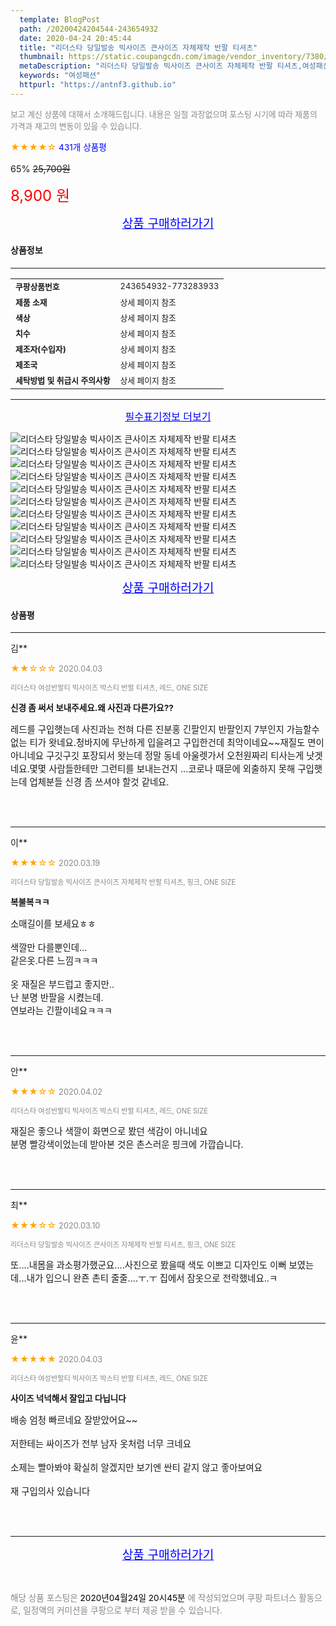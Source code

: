 ```yaml
---
  template: BlogPost
  path: /20200424204544-243654932
  date: 2020-04-24 20:45:44
  title: "리더스타 당일발송 빅사이즈 큰사이즈 자체제작 반팔 티셔츠"
  thumbnail: https://static.coupangcdn.com/image/vendor_inventory/7380/4d053e984ff5f8d260af135dd03ce420a27c807ae096764e7411c151f152.jpg
  metaDescription: "리더스타 당일발송 빅사이즈 큰사이즈 자체제작 반팔 티셔츠,여성패션"
  keywords: "여성패션"
  httpurl: "https://antnf3.github.io"
---
```

  
<span style="color: #888;font-size:0.8rem">보고 계신 상품에 대해서 소개해드립니다.
내용은 일절 과장없으며 포스팅 시기에 따라 제품의 가격과 재고의 변동이 있을 수 있습니다.</span>
  
<span style="color: orange;">★★★★☆</span> <span style="color: blue;font-size: 0.85rem;">431개 상품평</span>

<span style="font-size: 0.9rem">65%</span> <span style="font-size: 0.9rem">~~25,700원~~</span>

<span style="color: red;font-size: 1.5rem;">8,900 원</span>



<p align="center"><a href="http://me2.do/FwwpraRO" style="font-size: 1.2rem; color: blue;">상품 구매하러가기</a></p>

#### 상품정보

---

|                  |                       |
| ---------------- | --------------------- |
| **<span style="font-size:0.8rem;">쿠팡상품번호</span>** | <span style="font-size:0.8rem;">243654932-773283933</span> |
| **<span style="font-size:0.8rem;">제품 소재</span>**    | <span style="font-size:0.8rem;">상세 페이지 참조</span>        |
| **<span style="font-size:0.8rem;">색상</span>**    | <span style="font-size:0.8rem;">상세 페이지 참조</span>        |
| **<span style="font-size:0.8rem;">치수</span>**    | <span style="font-size:0.8rem;">상세 페이지 참조</span>        |
| **<span style="font-size:0.8rem;">제조자(수입자)</span>**    | <span style="font-size:0.8rem;">상세 페이지 참조</span>        |
| **<span style="font-size:0.8rem;">제조국</span>**    | <span style="font-size:0.8rem;">상세 페이지 참조</span>        |
| **<span style="font-size:0.8rem;">세탁방법 및 취급시 주의사항</span>**    | <span style="font-size:0.8rem;">상세 페이지 참조</span>        |




---

<p align="center"><a href="http://me2.do/FwwpraRO" style="font-size: 1rem; color: blue;">필수표기정보 더보기</a></p>

![리더스타 당일발송 빅사이즈 큰사이즈 자체제작 반팔 티셔츠](http://thumbnail7.coupangcdn.com/thumbnails/remote/q89/image/vendor_inventory/410b/3f9aa5cf5b3f99942553d57cd4b15a1537a48f7f44c44e4e348c1362619e.jpg)
![리더스타 당일발송 빅사이즈 큰사이즈 자체제작 반팔 티셔츠](http://thumbnail6.coupangcdn.com/thumbnails/remote/q89/image/vendor_inventory/32c6/d51195d4e21a601d091806dd556af9abaf80ff4e75f35741400f735fa4c1.jpg)
![리더스타 당일발송 빅사이즈 큰사이즈 자체제작 반팔 티셔츠](http://thumbnail6.coupangcdn.com/thumbnails/remote/q89/image/vendor_inventory/96ed/a2fc306b7c464518db802ef919b96f18a6fff418f224d4f5a86acf0ac566.jpg)
![리더스타 당일발송 빅사이즈 큰사이즈 자체제작 반팔 티셔츠](http://thumbnail7.coupangcdn.com/thumbnails/remote/q89/image/vendor_inventory/30c2/647a9440e4edbaf7e0ce5332f1dcdb6171862f4341045193e4647b2aab5b.jpg)
![리더스타 당일발송 빅사이즈 큰사이즈 자체제작 반팔 티셔츠](http://thumbnail6.coupangcdn.com/thumbnails/remote/q89/image/vendor_inventory/dcf7/50742f2fb95ee278cfd8893404d9a50f9dba6a7289e8ef82dbf5c4375415.jpg)
![리더스타 당일발송 빅사이즈 큰사이즈 자체제작 반팔 티셔츠](http://thumbnail10.coupangcdn.com/thumbnails/remote/q89/image/vendor_inventory/68ea/2b17677558ee249f3ff8b1d96f0bf6cb96ba1f9bf4425fe236cd9d87e200.jpg)
![리더스타 당일발송 빅사이즈 큰사이즈 자체제작 반팔 티셔츠](http://thumbnail6.coupangcdn.com/thumbnails/remote/q89/image/vendor_inventory/e534/2ccb2fbcaee8923915eda5bbbd2828a04f022e5c0c563443def70b3a3ca6.jpg)
![리더스타 당일발송 빅사이즈 큰사이즈 자체제작 반팔 티셔츠](http://thumbnail7.coupangcdn.com/thumbnails/remote/q89/image/vendor_inventory/6598/263677eff24ab7d1162548d91d72ab70e0c329c4624f2e31cc24e4195df8.jpg)
![리더스타 당일발송 빅사이즈 큰사이즈 자체제작 반팔 티셔츠](http://thumbnail10.coupangcdn.com/thumbnails/remote/q89/image/vendor_inventory/5711/cd05cc6d17398532730d9acc4b010e8f5bdec1530d5ac22aee91b99e5db3.jpg)
![리더스타 당일발송 빅사이즈 큰사이즈 자체제작 반팔 티셔츠](http://thumbnail9.coupangcdn.com/thumbnails/remote/q89/image/vendor_inventory/4d92/9aad4334507b1dd95c7bc842029fa2f0e9bb7987ac89a7e75c6815644513.jpg)
![리더스타 당일발송 빅사이즈 큰사이즈 자체제작 반팔 티셔츠](http://thumbnail7.coupangcdn.com/thumbnails/remote/q89/image/vendor_inventory/a447/f8cfef7029efc7c09da29634bb3eedc23239e9816a09384df829d9c4e0dd.jpg)

<p align="center"><a href="http://me2.do/FwwpraRO" style="font-size: 1.2rem; color: blue;">상품 구매하러가기</a></p>

#### 상품평
  
---
  
김**
    
<span style="color: orange;">★★☆☆☆</span> <span style="font-size:0.8rem;color: #888;">2020.04.03</span>
    
<span style="color: #888;font-size:0.7rem">리더스타 여성반팔티 빅사이즈 박스티 반팔 티셔츠, 레드, ONE SIZE</span>
    
<span style="font-size:0.85rem">**신경 좀 써서 보내주세요.왜 사진과 다른가요??**</span>
    
<span style="font-size: 0.9rem;">레드를 구입햇는데 사진과는 전혀 다른 진분홍 긴팔인지 반팔인지 7부인지 가늠할수 없는 티가 왓네요.청바지에 무난하게 입을려고 구입한건데 최악이네요~~재질도 면이 아니네요 구깃구깃 포장되서 왓는데 정말 동네 아울렛가서 오천원짜리 티사는게 낫겟네요.몇몇 사람들한테만 그런티를 보내는건지 ...코로나 때문에 외출하지 못해 구입햇는데 업체분들 신경 좀 쓰셔야 할것 같네요.</span>
    
<br>
<br>

---
  
이**
    
<span style="color: orange;">★★★☆☆</span> <span style="font-size:0.8rem;color: #888;">2020.03.19</span>
    
<span style="color: #888;font-size:0.7rem">리더스타 당일발송 빅사이즈 큰사이즈 자체제작 반팔 티셔츠, 핑크, ONE SIZE</span>
    
<span style="font-size:0.85rem">**복불복ㅋㅋ**</span>
    
<span style="font-size: 0.9rem;">소매길이를 보세요ㅎㅎ<br/><br/>색깔만 다를뿐인데...<br/>같은옷.다른 느낌ㅋㅋㅋ<br/><br/>옷 재질은 부드럽고 좋지만..<br/>난 분명 반팔을 시켰는데.<br/>연보라는 긴팔이네요ㅋㅋㅋ</span>
    
<br>
<br>

---
  
안**
    
<span style="color: orange;">★★★☆☆</span> <span style="font-size:0.8rem;color: #888;">2020.04.02</span>
    
<span style="color: #888;font-size:0.7rem">리더스타 여성반팔티 빅사이즈 박스티 반팔 티셔츠, 레드, ONE SIZE</span>
    

    
<span style="font-size: 0.9rem;">재질은 좋으나 색깔이 화면으로 봤던 색감이 아니네요<br/>분명 빨강색이었는데 받아본 것은 촌스러운 핑크에 가깝습니다.</span>
    
<br>
<br>

---
  
최**
    
<span style="color: orange;">★★★☆☆</span> <span style="font-size:0.8rem;color: #888;">2020.03.10</span>
    
<span style="color: #888;font-size:0.7rem">리더스타 당일발송 빅사이즈 큰사이즈 자체제작 반팔 티셔츠, 핑크, ONE SIZE</span>
    

    
<span style="font-size: 0.9rem;">또....내몸을 과소평가했군요....사진으로 봤을때 색도 이쁘고 디자인도 이뻐 보였는데...내가 입으니 완죤 촌티 줄줄....ㅜ.ㅜ 집에서 잠옷으로 전락했네요..ㅋ</span>
    
<br>
<br>

---
  
윤**
    
<span style="color: orange;">★★★★★</span> <span style="font-size:0.8rem;color: #888;">2020.04.03</span>
    
<span style="color: #888;font-size:0.7rem">리더스타 여성반팔티 빅사이즈 박스티 반팔 티셔츠, 레드, ONE SIZE</span>
    
<span style="font-size:0.85rem">**사이즈 넉넉해서 잘입고 다닙니다**</span>
    
<span style="font-size: 0.9rem;">배송 엄청 빠르네요 잘받았어요~~<br/><br/> 저한테는 싸이즈가 전부 남자 옷처럼 너무 크네요 <br/><br/>소제는 빨아봐야 확실히 알겠지만 보기엔 싼티 같지 않고 좋아보여요<br/><br/> 재 구입의사 있습니다</span>
    
<br>
<br>


  
---
  
<p align="center"><a href="http://me2.do/FwwpraRO" style="font-size: 1.2rem; color: blue;">상품 구매하러가기</a></p>
  
<br>
  
<span style="font-size: 0.85rem; color: #888;">해당 상품 포스팅은 <span style="color: #000;"> 2020년04월24일 20시45분 </span> 에 작성되었으며 쿠팡 파트너스 활동으로, 일정액의 커미션을 쿠팡으로 부터 제공 받을 수 있습니다.</span>